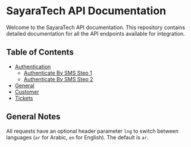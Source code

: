# SayaraTech API Documentation

Welcome to the SayaraTech API documentation. This repository contains detailed documentation for all the API endpoints available for integration.

## Table of Contents

- [Authentication](authentication/AuthenticateBySMSStep1.md)
  - [Authenticate By SMS Step 1](authentication/AuthenticateBySMSStep1.md)
  - [Authenticate By SMS Step 2](authentication/AuthenticateBySMSStep2.md)
- [General](docs/General/SomeGeneralAPI.md)
- [Customer](docs/Customer/SomeCustomerAPI.md)
- [Tickets](docs/Tickets/SomeTicketAPI.md)

## General Notes

All requests have an optional header parameter `lng` to switch between languages (`ar` for Arabic, `en` for English). The default is `ar`.
